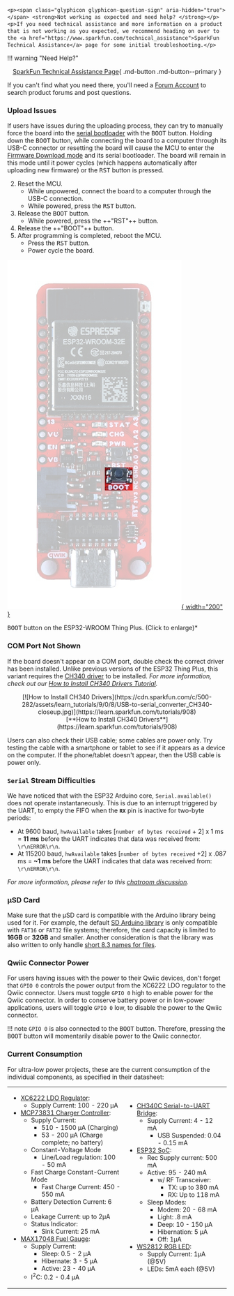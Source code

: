     <p><span class="glyphicon glyphicon-question-sign" aria-hidden="true"></span> <strong>Not working as expected and need help? </strong></p>
    <p>If you need technical assistance and more information on a product that is not working as you expected, we recommend heading on over to the <a href="https://www.sparkfun.com/technical_assistance">SparkFun Technical Assistance</a> page for some initial troubleshooting.</p>
!!! warning "Need Help?"
    <center>
    [SparkFun Technical Assistance Page](https://www.sparkfun.com/technical_assistance){ .md-button .md-button--primary }
    </center>
    <p>If you can't find what you need there, you'll need a <a href="https://forum.sparkfun.com/ucp.php?mode=register">Forum Account</a> to search product forums and post questions.<p>


### Upload Issues
If users have issues during the uploading process, they can try to manually force the board into the <a href="https://docs.espressif.com/projects/esptool/en/latest/esp32/advanced-topics/boot-mode-selection.html#select-bootloader-mode">serial bootloader</a> with the <kbd>BOOT</kbd> button. Holding down the <kbd>BOOT</kbd> button, while connecting the board to a computer through its USB-C connector or resetting the board will cause the MCU to enter the <a href="https://docs.espressif.com/projects/esptool/en/latest/esp32/advanced-topics/boot-mode-selection.html#manual-bootloader">Firmware Download mode</a> and its serial bootloader. The board will remain in this mode until it power cycles (which happens automatically after uploading new firmware) or the <kbd>RST</kbd> button is pressed.

2. Reset the MCU.
    * While unpowered, connect the board to a computer through the USB-C connection.
    * While powered, press the <kbd>RST</kbd> button.
3. Release the <kbd>BOOT</kbd> button.
    * While powered, press the ++"RST"++ button.
3. Release the ++"BOOT"++ button.
4. After programming is completed, reboot the MCU.
    * Press the <kbd>RST</kbd> button.
    * Power cycle the board. 

[![Boot Button](./img/hookup_guide/button_boot.jpg){ width="200" }](./img/hookup_guide/button_boot.jpg "Click to enlarge")
<figcaption markdown><kbd>BOOT</kbd> button on the ESP32-WROOM Thing Plus. (Click to enlarge)*


### COM Port Not Shown
If the board doesn't appear on a COM port, double check the correct driver has been installed. Unlike previous versions of the ESP32 Thing Plus, this variant requires the [CH340 driver](https://www.sparkfun.com/ch340) to be installed. *For more information, check out our [How to Install CH340 Drivers Tutorial](https://www.sparkfun.com/ch340).*

<center>
[![How to Install CH340 Drivers](https://cdn.sparkfun.com/c/500-282/assets/learn_tutorials/9/0/8/USB-to-serial_converter_CH340-closeup.jpg)](https://learn.sparkfun.com/tutorials/908)<br>
[**How to Install CH340 Drivers**](https://learn.sparkfun.com/tutorials/908)
</center>

Users can also check their USB cable; some cables are power only. Try testing the cable with a smartphone or tablet to see if it appears as a device on the computer. If the phone/tablet doesn't appear, then the USB cable is power only.

### `Serial` Stream Difficulties
We have noticed that with the ESP32 Arduino core, `Serial.available()` does not operate instantaneously. This is due to an interrupt triggered by the UART, to empty the FIFO when the **`RX`** pin is inactive for two-byte periods:

* At 9600 baud, `hwAvailable` takes [`number of bytes received` + 2] x 1 ms = **11 ms** before the UART indicates that data was received from: `\r\nERROR\r\n`.
* At 115200 baud, `hwAvailable` takes [`number of bytes received` +2] x .087 ms = **~1 ms** before the UART indicates that data was received from: `\r\nERROR\r\n`.

*For more information, please refer to this <a href="https://gitter.im/espressif/arduino-esp32?at=5e25d6370a1cf54144909c85">chatroom discussion</a>.*


### &micro;SD Card
Make sure that the &micro;SD card is compatible with the Arduino library being used for it.   For example, the default [SD Arduino library](https://www.arduino.cc/reference/en/libraries/sd/) is only compatible with `FAT16` or `FAT32` file systems; therefore, the card capacity is limited to **16GB** or **32GB** and smaller. Another consideration is that the library was also written to only handle [short 8.3 names for files](https://en.wikipedia.org/wiki/8.3_filename).


### Qwiic Connector Power
For users having issues with the power to their Qwiic devices, don't forget that <code>GPIO 0</code> controls the power output from the XC6222 LDO regulator to the Qwiic connector. Users must toggle <code>GPIO 0</code> high to enable power for the Qwiic connector. In order to conserve battery power or in low-power applications, users will toggle <code>GPIO 0</code> low, to disable the power to the Qwiic connector.

!!! note
    <code>GPIO 0</code> is also connected to the <kbd>BOOT</kbd> button. Therefore, pressing the <kbd>BOOT</kbd> button will momentarily disable power to the Qwiic connector.


### Current Consumption
For ultra-low power projects, these are the current consumption of the individual components, as specified in their datasheet:

<table>
    <tr>
        <td>
            <ul>
                <li><a href="./component_datasheets/XC6222.pdf">XC6222 LDO Regulator</a>:
                    <ul>
                        <li>Supply Current: 100 - 220 &micro;A</li>
                    </ul>
                </li>
                <li><a href="./component_datasheets/MCP73831.pdf">MCP73831 Charger Controller</a>:
                    <ul>
                        <li>Supply Current:
                            <ul>
                                <li>510 - 1500 &micro;A (Charging)</li>
                                <li>53 - 200 &micro;A (Charge complete; no battery)</li>
                            </ul>
                        </li>
                        <li>Constant-Voltage Mode
                            <ul>
                                <li>Line/Load regulation: 100 - 50 mA</li>
                            </ul>
                        </li>
                        <li>Fast Charge Constant-Current Mode
                            <ul>
                                <li>Fast Charge Current: 450 - 550 mA</li>
                            </ul>
                        </li>
                        <li>Battery Detection Current: 6 &micro;A</li>
                        <li>Leakage Current: up to 2&micro;A</li>
                        <li>Status Indicator:
                            <ul>
                                <li>Sink Current: 25 mA</li>
                            </ul>
                        </li>
                    </ul>
                </li>
                <li><a href="./component_datasheets/MAX17048.pdf">MAX17048 Fuel Gauge</a>:
                    <ul>
                        <li>Supply Current:
                            <ul>
                                <li>Sleep: 0.5 - 2 &micro;A</li>
                                <li>Hibernate: 3 - 5 &micro;A</li>
                                <li>Active: 23 - 40 &micro;A</li>
                            </ul>
                        </li>
                        <li>I<sup>2</sup>C: 0.2 - 0.4 &micro;A</li>
                    </ul>
                </li>
            </ul>
        </td>
        <td>
            <ul>
                <li><a href="./component_datasheets/CH340DS1.PDF">CH340C Serial-to-UART Bridge</a>:
                    <ul>
                        <li>Supply Current: 4 - 12 mA
                            <ul>
                                <li>USB Suspended: 0.04 - 0.15 mA</li>
                            </ul>
                        </li>
                    </ul>
                </li>
                <li><a href="./component_datasheets/esp32_soc_datasheet_en.pdf">ESP32 SoC</a>:
                    <ul>
                        <li>Rec Supply current: 500 mA</li>
                        <li>Active: 95 - 240 mA
                            <ul>
                                <li>w/ RF Transceiver:
                                    <ul>
                                        <li>TX: up to 380 mA</li>
                                        <li>RX: Up to 118 mA</li>
                                    </ul>
                                </li>
                            </ul>
                        </li>
                        <li>Sleep Modes:
                            <ul>
                                <li>Modem: 20 - 68 mA</li>
                                <li>Light: .8 mA</li>
                                <li>Deep: 10 - 150 &micro;A</li>
                                <li>Hibernation: 5 &micro;A</li>
                                <li>Off: 1&micro;A</li>
                            </ul>
                        </li>
                    </ul>
                </li>
                <li><a href="./component_datasheets/WS2812C-2020.pdf">WS2812 RGB LED</a>:
                    <ul>
                        <li>Supply Current: 1&micro;A (@5V)</li>
                        <li>LEDs: 5mA each (@5V)</li>
                    </ul>
                </li>
            </ul>
        </td>
    </tr>
</table>